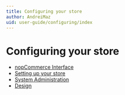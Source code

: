 ```yaml
---
title: Configuring your store
author: AndreiMaz
uid: user-guide/configuring/index
---
```


# Configuring your store

* [nopCommerce Interface](xref:user-guide/configuring/nopcommerce-interface)
* [Setting up your store](xref:user-guide/configuring/setting-up/index)
* [System Administration](xref:user-guide/configuring/system/index)
* [Design](xref:user-guide/configuring/design/index)
